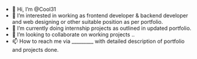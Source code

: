 - 👋 Hi, I’m @Cool31
- 👀 I’m interested in working as frontend developer & backend developer
and web designing or other suitable position as per portfolio.
- 🌱 I’m currently doing internship projects as outlined in updated portfolio.
- 💞️ I’m looking to collaborate on working projects ..
- 📫 How to reach me via _________ with
detailed description of portfolio and projects done.

<!---
Cool31/Cool31 is a ✨ special ✨ repository because its `README.md` (this file) appears on your GitHub profile.
You can click the Preview link to take a look at your changes.
--->
